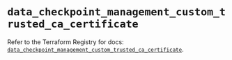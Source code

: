# `data_checkpoint_management_custom_trusted_ca_certificate`

Refer to the Terraform Registry for docs: [`data_checkpoint_management_custom_trusted_ca_certificate`](https://registry.terraform.io/providers/checkpointsw/checkpoint/2.11.0/docs/data-sources/management_custom_trusted_ca_certificate).
